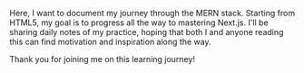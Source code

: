Here, I want to document my journey through the MERN stack. Starting from HTML5, my goal is to progress all the way to mastering Next.js. I'll be sharing daily notes of my practice, hoping that both I and anyone reading this can find motivation and inspiration along the way.

Thank you for joining me on this learning journey!
